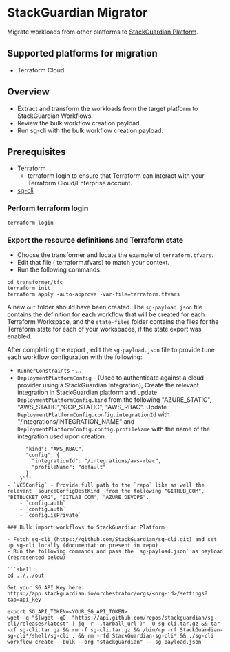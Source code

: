 # StackGuardian Migrator

Migrate workloads from other platforms to [StackGuardian Platform](https://app.stackguardian.io).

## Supported platforms for migration

- Terraform Cloud

## Overview

- Extract and transform the workloads from the target platform to StackGuardian Workflows.
- Review the bulk workflow creation payload.
- Run sg-cli with the bulk workflow creation payload.

## Prerequisites

- Terraform
  - terraform login to ensure that Terraform can interact with your Terraform Cloud/Enterprise account.
- [sg-cli](https://github.com/StackGuardian/sg-cli/tree/main/shell)

### Perform terraform login
`terraform login`

### Export the resource definitions and Terraform state

- Choose the transformer and locate the example of `terraform.tfvars`.
- Edit that file ( terraform.tfvars) to match your context.
- Run the following commands:

```shell
cd transformer/tfc
terraform init
terraform apply -auto-approve -var-file=terraform.tfvars
```

A new `out` folder should have been created. The `sg-payload.json` file contains the definition for each workflow that will be created for each Terraform Workspace, and the `state-files` folder contains the files for the Terraform state for each of your workspaces, if the state export was enabled.

After completing the export , edit the `sg-payload.json` file to provide tune each workflow configuration with the following:
- `RunnerConstraints` - ...
- `DeploymentPlatformConfig` - (Used to authenticate against a cloud provider using a StackGuardian Integration), Create the relevant integration in StackGuardian platform and update `DeploymentPlatformConfig.kind` from the following "AZURE_STATIC", "AWS_STATIC","GCP_STATIC", "AWS_RBAC". Update `DeploymentPlatformConfig.config.integrationId` with "/integrations/INTEGRATION_NAME" and `DeploymentPlatformConfig.config.profileName` with the name of the integration used upon creation.
```DeploymentPlatformConfig: {
      "kind": "AWS_RBAC",
      "config": {
        "integrationId": "/integrations/aws-rbac",
        "profileName": "default"
      }
    }```
- `VCSConfig` - Provide full path to the `repo` like as well the relevant `sourceConfigDestKind` from the following "GITHUB_COM", "BITBUCKET_ORG", "GITLAB_COM", "AZURE_DEVOPS".
    - `config.auth`
    - `config.auth`
    - `config.isPrivate`

### Bulk import workflows to StackGuardian Platform

- Fetch sg-cli (https://github.com/StackGuardian/sg-cli.git) and set up sg-cli locally (documentation present in repo)
- Run the following commands and pass the `sg-payload.json` as payload (represented below)

```shell
cd ../../out

Get your SG API Key here: https://app.stackguardian.io/orchestrator/orgs/<org-id>/settings?tab=api_key

export SG_API_TOKEN=<YOUR_SG_API_TOKEN>
wget -q "$(wget -qO- "https://api.github.com/repos/stackguardian/sg-cli/releases/latest" | jq -r '.tarball_url')" -O sg-cli.tar.gz && tar -xf sg-cli.tar.gz && rm -f sg-cli.tar.gz && /bin/cp -rf StackGuardian-sg-cli*/shell/sg-cli . && rm -rfd StackGuardian-sg-cli* && ./sg-cli workflow create --bulk --org "stackguardian" -- sg-payload.json
```